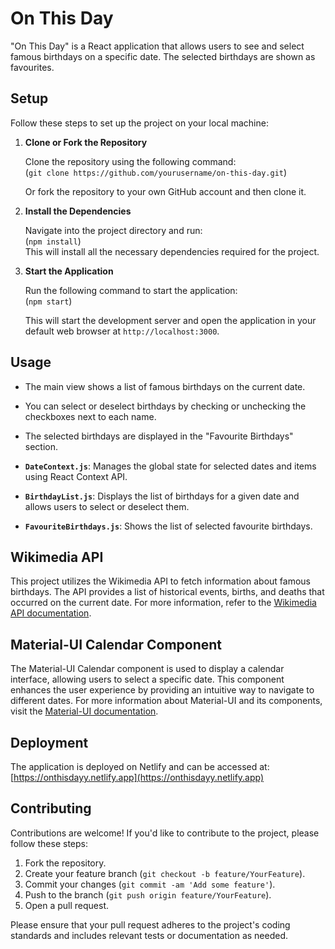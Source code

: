 # On This Day

"On This Day" is a React application that allows users to see and select famous birthdays on a specific date. The selected birthdays are shown as favourites. 

## Setup

Follow these steps to set up the project on your local machine:

1. **Clone or Fork the Repository**

    Clone the repository using the following command:<br>
    (`git clone https://github.com/yourusername/on-this-day.git`)<br>

    Or fork the repository to your own GitHub account and then clone it.

2. **Install the Dependencies**

    Navigate into the project directory and run:<br>
    (`npm install`)<br>
    This will install all the necessary dependencies required for the project.

3. **Start the Application**

    Run the following command to start the application:<br>
    (`npm start`)<br>
    
    This will start the development server and open the application in your default web browser at `http://localhost:3000`.

## Usage

- The main view shows a list of famous birthdays on the current date.
- You can select or deselect birthdays by checking or unchecking the checkboxes next to each name.
- The selected birthdays are displayed in the "Favourite Birthdays" section.



- **`DateContext.js`**: Manages the global state for selected dates and items using React Context API.
- **`BirthdayList.js`**: Displays the list of birthdays for a given date and allows users to select or deselect them.
- **`FavouriteBirthdays.js`**: Shows the list of selected favourite birthdays.

## Wikimedia API

This project utilizes the Wikimedia API to fetch information about famous birthdays. The API provides a list of historical events, births, and deaths that occurred on the current date. For more information, refer to the [Wikimedia API documentation](https://api.wikimedia.org/wiki/Feed_API/Reference/On_this_day).

## Material-UI Calendar Component

The Material-UI Calendar component is used to display a calendar interface, allowing users to select a specific date. This component enhances the user experience by providing an intuitive way to navigate to different dates. For more information about Material-UI and its components, visit the [Material-UI documentation](https://material-ui.com/).

## Deployment

The application is deployed on Netlify and can be accessed at: [https://onthisdayy.netlify.app](https://onthisdayy.netlify.app)


## Contributing

Contributions are welcome! If you'd like to contribute to the project, please follow these steps:

1. Fork the repository.
2. Create your feature branch (`git checkout -b feature/YourFeature`).
3. Commit your changes (`git commit -am 'Add some feature'`).
4. Push to the branch (`git push origin feature/YourFeature`).
5. Open a pull request.

Please ensure that your pull request adheres to the project's coding standards and includes relevant tests or documentation as needed.

